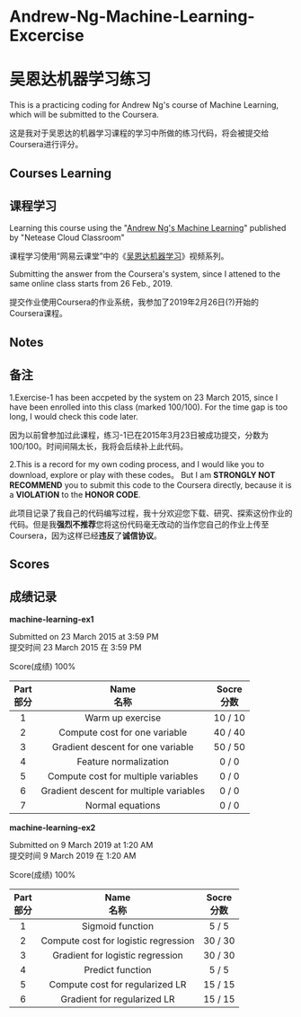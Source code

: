 # Andrew-Ng-Machine-Learning-Excercise
# 吴恩达机器学习练习

This is a practicing coding for Andrew Ng's course of Machine Learning, which will be submitted to the Coursera. 

这是我对于吴恩达的机器学习课程的学习中所做的练习代码，将会被提交给Coursera进行评分。


## Courses Learning
## 课程学习

Learning this course using the "[Andrew Ng's Machine Learning](https://study.163.com/course/courseLearn.htm?courseId=1004570029)" published by "Netease Cloud Classroom"

课程学习使用“网易云课堂”中的《[吴恩达机器学习](https://study.163.com/course/courseLearn.htm?courseId=1004570029)》视频系列。

Submitting the answer from the Coursera's system, since I attened to the same online class starts from 26 Feb., 2019.

提交作业使用Coursera的作业系统，我参加了2019年2月26日(?)开始的Coursera课程。

## Notes
## 备注

1.Exercise-1 has been accpeted by the system on 23 March 2015, since I have been enrolled into this class (marked 100/100). For the time gap is too long, I would check this code later. 

因为以前曾参加过此课程，练习-1已在2015年3月23日被成功提交，分数为100/100。时间间隔太长，我将会后续补上此代码。

2.This is a record for my own coding process, and I would like you to download, explore or play with these codes。 But I am **STRONGLY NOT RECOMMEND** you to submit this code to the Coursera directly, because it is a **VIOLATION** to the **HONOR CODE**.

此项目记录了我自己的代码编写过程，我十分欢迎您下载、研究、探索这份作业的代码。但是我**强烈不推荐**您将这份代码毫无改动的当作您自己的作业上传至Coursera，因为这样已经**违反**了**诚信协议**。

## Scores
## 成绩记录

**machine-learning-ex1**

Submitted on 23 March 2015 at 3:59 PM</br>
提交时间 23 March 2015 在 3:59 PM

Score(成绩) 100% </br>

|Part</br>部分|Name</br>名称|Socre</br>分数|
| :-:   | :-----:  | :----: |
|1|	Warm up exercise	|10 / 10
|2|	Compute cost for one variable	|40 / 40
|3|	Gradient descent for one variable	|50 / 50
|4|	Feature normalization	|0 / 0
|5|	Compute cost for multiple variables	|0 / 0
|6|	Gradient descent for multiple variables	|0 / 0
|7|	Normal equations	|0 / 0

**machine-learning-ex2**

Submitted on 9 March 2019 at 1:20 AM</br>
提交时间 9 March 2019 在 1:20 AM

Score(成绩) 100% </br>

|Part</br>部分|Name</br>名称|Socre</br>分数|
| :-:   | :-----:  | :----: |
1|	Sigmoid function|	5 / 5
2|	Compute cost for logistic regression|	30 / 30
3|	Gradient for logistic regression|	30 / 30
4|	Predict function	|5 / 5
5|	Compute cost for regularized LR	|15 / 15
6|	Gradient for regularized LR	|15 / 15




